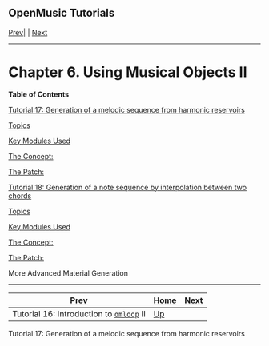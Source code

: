 OpenMusic Tutorials  
---  
[Prev](tut.gen.16)| | [Next](tut.gen.17)  
  
* * *

# Chapter 6. Using Musical Objects II

 **Table of Contents**

[Tutorial 17: Generation of a melodic sequence from harmonic
reservoirs](tut.gen.17)

    

[Topics](tut.gen.17#AEN3812)

[Key Modules Used](tut.gen.17#AEN3817)

[The Concept:](tut.gen.17#AEN3826)

[The Patch:](tut.gen.17#AEN3837)

[Tutorial 18: Generation of a note sequence by interpolation between two
chords](tut.gen.18)

    

[Topics](tut.gen.18#AEN3886)

[Key Modules Used](tut.gen.18#AEN3889)

[The Concept:](tut.gen.18#AEN3904)

[The Patch:](tut.gen.18#AEN3907)

More Advanced Material Generation

* * *

[Prev](tut.gen.16)| [Home](index)| [Next](tut.gen.17)  
---|---|---  
Tutorial 16: Introduction to [`omloop`](omloop) II| [Up](tut.gen)|
Tutorial 17: Generation of a melodic sequence from harmonic reservoirs

